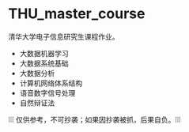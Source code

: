 # THU_master_course
清华大学电子信息研究生课程作业。 

- 大数据机器学习
- 大数据系统基础
- 大数据分析
- 计算机网络体系结构
- 语音数字信号处理
- 自然辩证法

❕❕❕ 仅供参考，不可抄袭；如果因抄袭被抓，后果自负。❕❕❕
